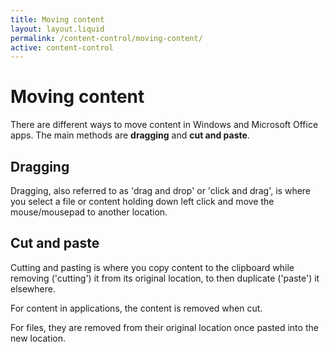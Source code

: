 ```yaml
---
title: Moving content
layout: layout.liquid
permalink: /content-control/moving-content/
active: content-control
---
```


<h1>Moving content</h1>

There are different ways to move content in Windows and Microsoft Office apps. The main methods are <strong>dragging</strong> and <strong>cut and paste</strong>.


<h2>Dragging</h2> 
Dragging, also referred to as 'drag and drop' or 'click and drag', is where you select a file or content holding down left click and move the mouse/mousepad to another location. 
 <!-- GIF of drag and drop sentence above a paragraph -->
 <!-- GIF of drag and drop excel cell value to another cell -->
 <!-- GIF of drag and drop file into folder -->

<h2>Cut and paste</h2> 
<p>Cutting and pasting is where you copy content to the clipboard while removing ('cutting') it from its original location, to then duplicate ('paste') it elsewhere.</p>

<p>For content in applications, the content is removed when cut.</p>
<p>For files, they are removed from their original location once pasted into the new location.</p>
 <!-- GIF of cut and pasted sentence above a paragraph -->
 <!-- GIF of cut and pasted excel cell value to another cell -->
 <!-- GIF of cut and pasted file into folder -->
